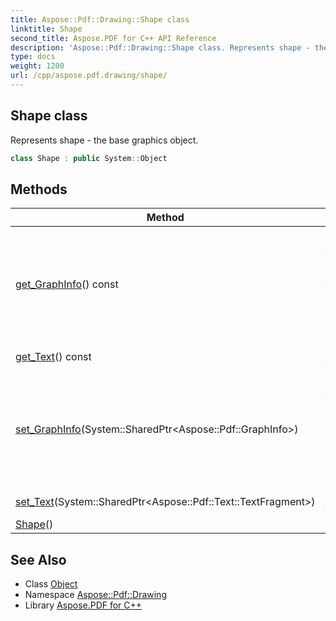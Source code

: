 ```yaml
---
title: Aspose::Pdf::Drawing::Shape class
linktitle: Shape
second_title: Aspose.PDF for C++ API Reference
description: 'Aspose::Pdf::Drawing::Shape class. Represents shape - the base graphics object in C++.'
type: docs
weight: 1200
url: /cpp/aspose.pdf.drawing/shape/
---
```

## Shape class


Represents shape - the base graphics object.

```cpp
class Shape : public System::Object
```

## Methods

| Method | Description |
| --- | --- |
| [get_GraphInfo](./get_graphinfo/)() const | Gets a [GraphInfo](../../aspose.pdf/graphinfo/) object that indicates the graph info,such as color, line width,etc. |
| [get_Text](./get_text/)() const | Gets a text for shape. |
| [set_GraphInfo](./set_graphinfo/)(System::SharedPtr\<Aspose::Pdf::GraphInfo\>) | Sets a [GraphInfo](../../aspose.pdf/graphinfo/) object that indicates the graph info,such as color, line width,etc. |
| [set_Text](./set_text/)(System::SharedPtr\<Aspose::Pdf::Text::TextFragment\>) | Sets a text for shape. |
| [Shape](./shape/)() |  |
## See Also

* Class [Object](../../system/object/)
* Namespace [Aspose::Pdf::Drawing](../)
* Library [Aspose.PDF for C++](../../)
